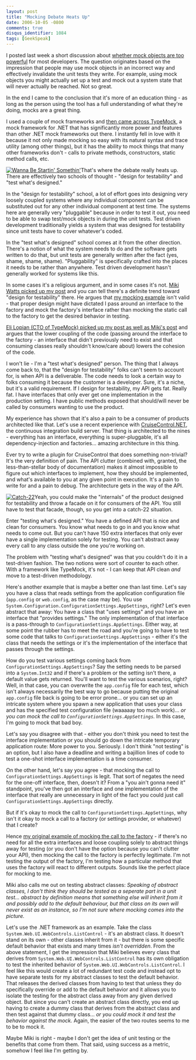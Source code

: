 ```yaml
---
layout: post
title: "Mocking Debate Heats Up"
date: 2006-10-05 -0800
comments: true
disqus_identifier: 1084
tags: [GeekSpeak]
---
```

I posted last week a short discussion about [whether mock objects are
too powerful](/archive/2006/09/28/are-mock-objects-too-powerful.aspx)
for most developers. The question originates based on the impression
that people may use mock objects in an incorrect way and effectively
invalidate the unit tests they write. For example, using mock objects
you might actually set up a test and mock out a system state that will
never actually be reached. Not so great.
 
 In the end I came to the conclusion that it's more of an education
thing - as long as the person using the tool has a full understanding of
what they're doing, mocks are a great thing.
 
 I used a couple of mock frameworks and [then came across
TypeMock](/archive/2006/09/28/mocking-with-typemock.aspx), a mock
framework for .NET that has significantly more power and features than
other .NET mock frameworks out there. I instantly fell in love with it
because it not only made mocking so easy with its natural syntax and
trace utility (among other things), but it has the ability to mock
things that many other frameworks don't - calls to private methods,
constructors, static method calls, etc.
 
 [![Wanna Be Startin'
Somethin'](https://hyqi8g.dm2304.livefilestore.com/y2p-U4IahhOU4EJe6GoM9ALsesz9vTO3HIcDTsx5U7AfCH9tCLXI25-lj1e6cvudg1VB2U5vTCFSIgc9rSa6aLmtaC7eX-XoBx3fl62hzdD9L4/20061005wbss.jpg?psid=1)](http://en.wikipedia.org/wiki/Wanna_Be_Startin'_Somethin')That's
where the debate really heats up. There are effectively two schools of
thought - "design for testability" and "test what's designed."
 
 In the "design for testability" school, a lot of effort goes into
designing very loosely coupled systems where any individual component
can be substituted out for any other individual component at test time.
The systems here are generally very "pluggable" because in order to test
it out, you need to be able to swap test/mock objects in during the unit
tests. Test driven development traditionally yields a system that was
designed for testability since unit tests have to cover whatever's
coded.
 
 In the "test what's designed" school comes at it from the other
direction. There's a notion of what the system needs to do and the
software gets written to do that, but unit tests are generally written
after the fact (yes, shame, shame, shame). "Pluggability" is
specifically crafted into the places it needs to be rather than
anywhere. Test driven development hasn't generally worked for systems
like this.
 
 In some cases it's a religious argument, and in some cases it's not.
[Miki Watts picked up my
post](http://orb-software.com/cs/blogs/green_dragons_lair/archive/2006/10/01/361.aspx)
and you can tell there's a definite trend toward "design for
testability" there. He argues that [my mocking
example](/archive/2006/09/28/mocking-with-typemock.aspx) isn't valid -
that proper design might have dictated I pass around an interface to the
factory and mock the factory's interface rather than mocking the static
call to the factory to get the desired behavior in testing.
 
 [Eli Lopian (CTO of TypeMock) picked up my post as well as Miki's
post](http://www.elilopian.com/2006/10/04/more-posts-on-the-typemocktestability-issue/)
and argues that the lower coupling of the code (passing around the
interface to the factory - an interface that didn't previously need to
exist and that consuming classes really shouldn't know/care about)
lowers the cohesion of the code.
 
 I won't lie - I'm a "test what's designed" person. The thing that I
always come back to, that the "design for testability" folks can't seem
to account for, is when API is a deliverable. The code needs to look a
certain way to folks consuming it because the customer is a developer.
Sure, it's a niche, but it's a valid requirement. If I design for
testability, my API gets fat. Really fat. I have interfaces that only
ever get one implementation in the production setting. I have public
methods exposed that should/will never be called by consumers wanting to
use the product.
 
 My experience has shown that it's also a pain to be a consumer of
products architected like that. Let's use a recent experience with
[CruiseControl.NET](http://ccnet.thoughtworks.com/), the continuous
integration build server. That thing is architected to the nines -
everything has an interface, everything is super-pluggable, it's all
dependency-injection and factories... amazing architecture in this
thing.
 
 Ever try to write a plugin for CruiseControl that does something
non-trivial? It's the very definition of pain. The API clutter (combined
with, granted, the less-than-stellar body of documentation) makes it
almost impossible to figure out which interfaces to implement, how they
should be implemented, and what's available to you at any given point in
execution. It's a pain to write for and a pain to debug. The
architecture gets in the way of the API.
 
[![Catch-22](https://hyqi8g.dm1.livefilestore.com/y2p4VWEJvrF8KvX0ctPy8V9-F3fEukH7SNhlxCgGiywtX4h2RidvdWFSMgTfB-zi7o8ixF2v_654PfPLp-xQ6RcoLF7FwYv-pNgHWhYxQgX3iY/20061005catch22.jpg?psid=1)](http://www.amazon.com/exec/obidos/ASIN/0684833395/mhsvortex)Yeah,
you could make the "internals" of the product designed for testability
and throw a facade on it for consumers of the API. You still have to
test that facade, though, so you get into a catch-22 situation.
 
 Enter "testing what's designed." You have a defined API that is nice
and clean for consumers. You know what needs to go in and you know what
needs to come out. But you can't have 150 extra interfaces that only
ever have a single implementation solely for testing. You can't abstract
away every call to any class outside the one you're working on.
 
 The problem with "testing what's designed" was that you couldn't do it
in a test-driven fashion. The two notions were sort of counter to each
other. With a framework like TypeMock, it's not - I can keep that API
clean *and* move to a test-driven methodology.
 
 Here's another example that is maybe a better one than last time. Let's
say you have a class that reads settings from the application
configuration file (`app.config` or `web.config`, as the case may be).
You use `System.Configuration.ConfigurationSettings.AppSettings`, right?
Let's even abstract that away: You have a class that "uses settings" and
you have an interface that "provides settings." The only implementation
of that interface is a pass-through to
`ConfigurationSettings.AppSettings`. Either way, at some point the
rubber has to meet the road and you're going to have to test some code
that talks to `ConfigurationSettings.AppSettings` - either it's the
class that needs the settings or it's the implementation of the
interface that passes through the settings.
 
 How do you test various settings coming back from
`ConfigurationSettings.AppSettings`? Say the setting needs to be parsed
into a `System.Int32` and if there's a problem or the setting isn't
there, a default value gets returned. You'll want to test the various
scenarios, right? Well, in that case, you can overwrite the `app.config`
file for each test, which isn't always necessarily the best way to go
because putting the original `app.config` file back is going to be error
prone... or you can set up an intricate system where you spawn a new
application that uses your class and has the specified test
configuration file (waaaaay too much work)... *or you can mock the call
to `ConfigurationSettings.AppSettings`.* In this case, I'm going to mock
that bad boy.
 
 Let's say you disagree with that - either you don't think you need to
test the interface implementation or you should go down the intricate
temporary application route: More power to you. Seriously. I don't think
"not testing" is an option, but I also have a deadline and writing a
bajillion lines of code to test a one-shot interface implementation is a
time consumer.
 
 On the other hand, let's say you agree - that mocking the call to
`ConfigurationSettings.AppSettings` is legit. That sort of negates the
need for the one-off interface, then, doesn't it? From a "you ain't
gonna need it" standpoint, you've then got an interface and one
implementation of the interface that really are unnecessary in light of
the fact you could just call `ConfigurationSettings.AppSettings`
directly.
 
 But if it's okay to mock the call to
`ConfigurationSettings.AppSettings`, why isn't it okay to mock a call to
a factory (or settings provider, or whatever) that I create?
 
 Hence [my original example of mocking the call to the
factory](/archive/2006/09/28/mocking-with-typemock.aspx) - if there's no
need for all the extra interfaces and loose coupling solely to abstract
things away for testing (or you don't have the option because you can't
clutter your API), then mocking the call to the factory is perfectly
legitimate. I'm not testing the output of the factory, I'm testing how a
particular method that uses the factory will react to different outputs.
Sounds like the perfect place for mocking to me.
 
 Miki also calls me out on testing abstract classes: *Speaking of
abstract classes, I don't think they should be tested as a seperate part
in a unit test... abstract by definition means that something else will
inherit from it and possibly add to the default behaviour, but that
class on its own will never exist as an instance, so I'm not sure where
mocking comes into the picture.*
 
 Let's use the .NET framework as an example. Take the class
`System.Web.UI.WebControls.ListControl` - it's an abstract class. It
doesn't stand on its own - other classes inherit from it - but there is
some specific default behavior that exists and many times *isn't
overridden*. From the above statement, I get the impression that Miki
believes every class that derives from
`System.Web.UI.WebControls.ListControl` has its own obligation to test
the inherited behavior of `System.Web.UI.WebControls.ListControl`. I
feel like this would create a lot of redundant test code and instead opt
to have separate tests for my abstract classes to test the default
behavior. That releases the derived classes from having to test that
unless they do specifically override or add to the default behavior and
it allows you to isolate the testing for the abstract class away from
any given derived object. But since you can't create an abstract class
directly, you end up having to create a dummy class that derives from
the abstract class and then test against that dummy class... *or you
could mock it and test the behavior against the mock.* Again, the easier
of the two routes seems to me to be to mock it.
 
 Maybe Miki is right - maybe I don't get the idea of unit testing or the
benefits that come from them. That said, using success as a metric,
somehow I feel like I'm getting by.
